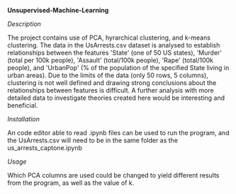**Unsupervised-Machine-Learning**


*Description*

The project contains use of PCA, hyrarchical clustering, and k-means clustering. The data in the UsArrests.csv dataset is analysed to establish
relationships between the features 'State' (one of 50 US states), 'Murder' (total per 100k people), 'Assault' (total/100k people), 'Rape' (total/100k people),
and 'UrbanPop' (% of the population of the specified State living in urban areas). 
Due to the limits of the data (only 50 rows, 5 columns), clustering is not well defined and drawing strong conclusions about the relationships between
features is difficult. A further analysis with more detailed data to investigate theories created here would be interesting and beneficial.

*Installation*

An code editor able to read .ipynb files can be used to run the program, and the UsArrests.csv will need to be in the same folder as 
the us_arrests_captone.ipynb

*Usage*

Which PCA columns are used could be changed to yield different results from the program, as well as the value of k.
